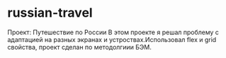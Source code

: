 # russian-travel
Проект: Путешествие по России
В этом проекте я решал проблему с адаптацией на разных экранах и устроствах.Использовал flex и grid свойства, проект сделан по методолгиии БЭМ.
